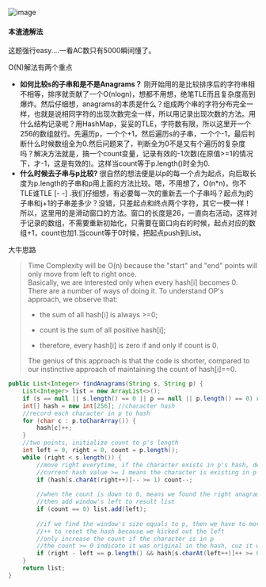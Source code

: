 ![image](http://ww3.sinaimg.cn/large/005CRBrHjw1f9m65kv2swj30l60gijt0.jpg)

#### 本渣渣解法
这题强行easy....一看AC数只有5000瞬间懂了。

O(N)解法有两个重点
- **如何比较s的子串和是不是Anagrams？** 刚开始用的是比较排序后的字符串相不相等，排序就贡献了一个O(nlogn)，想都不用想，绝笔TLE而且复杂度高到爆炸。然后仔细想，anagrams的本质是什么？组成两个串的字符分布完全一样，也就是说相同字符的出现次数完全一样，所以用记录出现次数的方法。用什么结构记录呢？用HashMap，妥妥的TLE，字符数有限，所以这里开一个256的数组就行。先遍历p，一个个+1，然后遍历s的子串，一个个-1，最后判断什么时候数组全为0.然后问题来了，判断全为0不是又有个遍历的复杂度吗？解决方法就是，搞一个count变量，记录有效的-1次数(在原值>=1的情况下，才-1，这是有效的)。这样当count等于p.length()时全为0.
- **什么时候去子串与p比较?** 很自然的想法便是以p的每一个点为起点，向后取长度为p.length的子串和p用上面的方法比较。嗯，不用想了，O(n*n)，你不TLE谁TLE [- -] .我们仔细想，有必要每一次的重新去一个子串吗？起点为j的子串和j+1的子串差多少？没错，只差起点和终点两个字符，其它一模一样！所以，这里用的是滑动窗口的方法。窗口的长度是26，一直向右活动，这样对于记录的数组，不需要重新初始化，只需要在窗口向右的时候，起点对应的数组+1，count也加1.当count等于0时候，把起点push到List。

大牛思路
>Time Complexity will be O(n) because the "start" and "end" points will only move from left to right once.          
>Basically, we are interested only when every hash[i] becomes 0. There are a number of ways of doing it. To understand OP's approach, we observe that:
>- the sum of all hash[i] is always >=0;
>
>- count is the sum of all positive hash[i];
>- therefore, every hash[i] is zero if and only if count is 0.                  
>
>The genius of this approach is that the code is shorter, compared to our instinctive approach of maintaining the count of hash[i]==0. 

```Java
public List<Integer> findAnagrams(String s, String p) {
    List<Integer> list = new ArrayList<>();
    if (s == null || s.length() == 0 || p == null || p.length() == 0) return list;
    int[] hash = new int[256]; //character hash
    //record each character in p to hash
    for (char c : p.toCharArray()) {
        hash[c]++;
    }
    //two points, initialize count to p's length
    int left = 0, right = 0, count = p.length();
    while (right < s.length()) {
        //move right everytime, if the character exists in p's hash, decrease the count
        //current hash value >= 1 means the character is existing in p
        if (hash[s.charAt(right++)]-- >= 1) count--; 
        
        //when the count is down to 0, means we found the right anagram
        //then add window's left to result list
        if (count == 0) list.add(left);
    
        //if we find the window's size equals to p, then we have to move left (narrow the window) to find the new match window
        //++ to reset the hash because we kicked out the left
        //only increase the count if the character is in p
        //the count >= 0 indicate it was original in the hash, cuz it won't go below 0
        if (right - left == p.length() && hash[s.charAt(left++)]++ >= 0) count++;
    }
    return list;
}
```